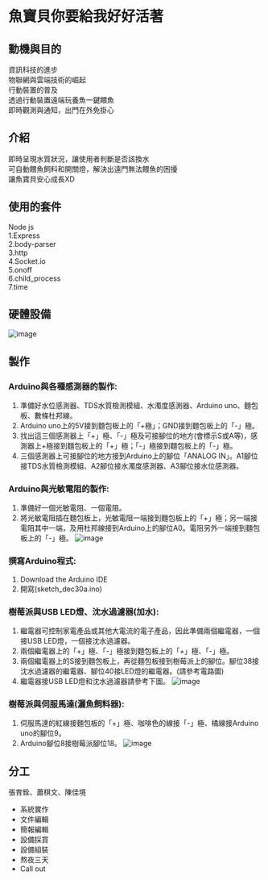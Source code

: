 # 魚寶貝你要給我好好活著
## 動機與目的
資訊科技的進步  
物聯網與雲端技術的崛起  
行動裝置的普及  
透過行動裝置遠端玩養魚一鍵餵魚  
即時觀測與通知，出門在外免掛心  

## 介紹
即時呈現水質狀況，讓使用者判斷是否該換水  
可自動餵魚飼料和開關燈，解決出遠門無法餵魚的困擾  
讓魚寶貝安心成長XD  

## 使用的套件
Node js  
1.Express  
2.body-parser  
3.http  
4.Socket.io  
5.onoff  
6.child_process  
7.time  


## 硬體設備
![image](https://github.com/Shirley-108/Keep-holding-on-my-fish-baby-/blob/master/%E5%9C%96%E7%89%87/%E8%A8%AD%E5%82%99%E6%B8%85%E5%96%AE.png)
## 製作
### Arduino與各種感測器的製作:
1.	準備好水位感測器、TDS水質檢測模組、水濁度感測器、Arduino uno、麵包板、數條杜邦線。
2.	Arduino uno上的5V接到麵包板上的「+極」；GND接到麵包板上的「-」極。
3.	找出這三個感測器上「+」極、「-」極及可接腳位的地方(會標示S或A等)，感測器上+極接到麵包板上的「+」極；「-」極接到麵包板上的「-」極。
4.	三個感測器上可接腳位的地方接到Arduino上的腳位「ANALOG IN」。A1腳位接TDS水質檢測模組、A2腳位接水濁度感測器、A3腳位接水位感測器。

### Arduino與光敏電阻的製作:
1.	準備好一個光敏電阻、一個電阻。
2.	將光敏電阻插在麵包板上，光敏電阻一端接到麵包板上的「+」極；另一端接電阻其中一端，及用杜邦線接到Arduino上的腳位A0。電阻另外一端接到麵包板上的「-」極。
![image](https://github.com/Shirley-108/Keep-holding-on-my-fish-baby-/blob/master/%E5%9C%96%E7%89%87/Arduino%E9%9B%BB%E8%B7%AF%E5%9C%96.png)

### 撰寫Arduino程式:
1.	Download the Arduino IDE
2.	開寫(sketch_dec30a.ino)

### 樹莓派與USB LED燈、沈水過濾器(加水):
1.	繼電器可控制家電產品或其他大電流的電子產品，因此準備兩個繼電器，一個接USB LED燈，一個接沈水過濾器。
2.	兩個繼電器上的「+」極、「-」極接到麵包板上的「+」極、「-」極。
3.	兩個繼電器上的S接到麵包板上，再從麵包板接到樹莓派上的腳位。腳位38接沈水過濾器的繼電器、腳位40接LED燈的繼電器。(請參考電路圖)
4.	繼電器接USB LED燈和沈水過濾器請參考下圖。
 ![image](https://github.com/Shirley-108/Keep-holding-on-my-fish-baby-/blob/master/%E5%9C%96%E7%89%87/%E5%9C%961.png)
### 樹莓派與伺服馬達(灑魚飼料器):
1.	伺服馬達的紅線接麵包板的「+」極、咖啡色的線接「-」極、橘線接Arduino uno的腳位9。
2.	Arduino腳位8接樹莓派腳位18。
![image](https://github.com/Shirley-108/Keep-holding-on-my-fish-baby-/blob/master/%E5%9C%96%E7%89%87/%E6%A8%B9%E8%8E%93%E6%B4%BE%E9%9B%BB%E8%B7%AF%E5%9C%96.png)

## 分工
張育銓、蕭棋文、陳佳境
- 系統實作
- 文件編輯
- 簡報編輯
- 設備採買
- 設備組裝
- 熬夜三天
- Call out
